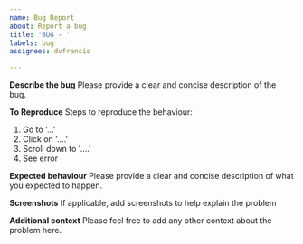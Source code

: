 ```yaml
---
name: Bug Report
about: Report a bug
title: 'BUG - '
labels: bug
assignees: dvfrancis

---
```


**Describe the bug**
Please provide a clear and concise description of the bug.

**To Reproduce**
Steps to reproduce the behaviour:
1. Go to '...'
2. Click on '....'
3. Scroll down to '....'
4. See error

**Expected behaviour**
Please provide a clear and concise description of what you expected to happen.

**Screenshots**
If applicable, add screenshots to help explain the problem

**Additional context**
Please feel free to add any other context about the problem here.